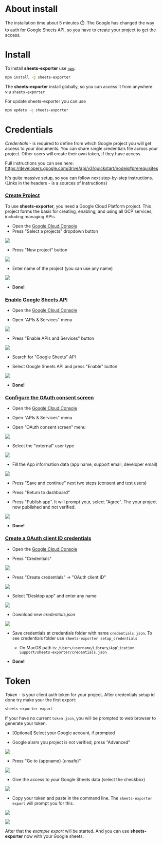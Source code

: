 
# About install
The installation time about 5 minutes ⏱️. The Google has changed the way to auth for Google Sheets API, so you have to create your project to get the access.

# Install
To install **sheets-exporter** use [`npm`](https://docs.npmjs.com/).
```bash
npm install -g sheets-exporter
```
The **sheets-exporter** install globally, so you can access it from anywhere via `sheets-exporter`

For update sheets-exporter you can use
```bash
npm update -g sheets-exporter
```

# Credentials
*Credentials* - is required to define from which Google project you will get access to your documents. You can share single credentials file across your project. Other users will create their own token, if they have access.

Full instructions you can see here: https://developers.google.com/drive/api/v3/quickstart/nodejs#prerequisites

It's quite massive setup, so you can follow next step-by-step instructions. (Links in the headers - is a sources of instructions)

### [Create Project](https://developers.google.com/workspace/guides/create-project#create_a_new_google_cloud_platform_gcp_project)
To use **sheets-exporter**, you need a Google Cloud Platform project. This project forms the basis for creating, enabling, and using all GCP services, including managing APIs.

- Open the  [Google Cloud Console](https://console.cloud.google.com/)
- Press "Select a projects" dropdown button

![](create-project-step-1.png)

- Press "New project" button

![](create-project-step-2.png)

- Enter name of the project (you can use any name)

![](create-project-step-3.png)

- **Done!**

### [Enable Google Sheets API](https://developers.google.com/workspace/guides/create-project#enable-api)

- Open the  [Google Cloud Console](https://console.cloud.google.com/)

- Open "APIs & Services" menu

![](enable-api-step-1.png)

- Press "Enable APIs and Services" button

![](enable-api-step-2.png)

- Search for "Google Sheets" API

- Select Google Sheets API and press "Enable" button

![](enable-api-step-3.png)

- **Done!**

### [Configure the OAuth consent screen](https://developers.google.com/workspace/guides/create-credentials#configure_the_oauth_consent_screen)
- Open the  [Google Cloud Console](https://console.cloud.google.com/)

- Open "APIs & Services" menu

- Open "OAuth consent screen" menu 

![](oauth-consent-step-1.png)

- Select the "external" user type

![](oauth-consent-step-2.png)

- Fill the App information data (app name, support email, developer email)

![](oauth-consent-step-3.png)

- Press "Save and continue" next two steps (consent and test users)

- Press "Return to dashboard"

- Press "Publish app". It will prompt your, select "Agree". The your project now published and not verified.

![](oauth-consent-step-4.png)

- **Done!**

### [Create a OAuth client ID credentials](https://developers.google.com/workspace/guides/create-credentials#desktop)
- Open the  [Google Cloud Console](https://console.cloud.google.com/)

- Press "Credentials"

![](credentials-step-1.png)

- Press "Create credentials" -> "OAuth client ID"

![](credentials-step-2.png)

- Select "Desktop app" and enter any name

![](credentials-step-3.png)

- Download new *credentials.json*

![](credentials-step-4.png)

- Save credentials at credentials folder with name `credentials.json`. To see credentials folder use `sheets-exporter setup_credentials`
	- On MacOS path is: `/Users/username/Library/Application Support/sheets-exporter/credentials.json`

- **Done!**


# Token
*Token* - is your client auth token for your project. After credentials setup id done try make your the first export:
```bash
sheets-exporter export
```

If your have no current `token.json`, you will be prompted to web browser to generate your token.
- [Optional] Select your Google account, if prompted

- Google alarm you project is not verified, press "Advanced"

![](token-step-1.png)

- Press "Go to {appname} (unsafe)"

![](token-step-2.png)

- Give the access to your Google Sheets data (select the checkbox)

![](token-step-3.png)

- Copy your token and paste in the command line. The `sheets-exporter export` will prompt you for this.

![](token-step-4.png)

![](token-step-5.png)

After that the _example export_ will be started. And you can use **sheets-exporter** now with your Google sheets.


